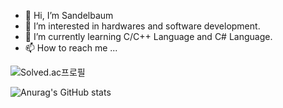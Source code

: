 - 👋 Hi, I’m Sandelbaum
- 👀 I’m interested in hardwares and software development.
- 🌱 I’m currently learning C/C++ Language and C# Language.
- 📫 How to reach me ...

![Solved.ac프로필](http://mazassumnida.wtf/api/v2/generate_badge?boj=temeraireeurus)

![Anurag's GitHub stats](https://github-readme-stats.vercel.app/api?username=Sandelbaum&show_icons=true&theme=radical)
<!---
Sandelbaum/Sandelbaum is a ✨ special ✨ repository because its `README.md` (this file) appears on your GitHub profile.
You can click the Preview link to take a look at your changes.
--->
